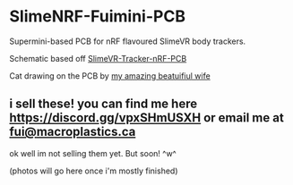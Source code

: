 # SlimeNRF-Fuimini-PCB

Supermini-based PCB for nRF flavoured SlimeVR body trackers.

Schematic based off [SlimeVR-Tracker-nRF-PCB](https://github.com/SlimeVR/SlimeVR-Tracker-nRF-PCB)

Cat drawing on the PCB by [my amazing beatuifiul wife](https://x.com/circlegirlliz)

## i sell these! you can find me here https://discord.gg/vpxSHmUSXH or email me at fui@macroplastics.ca
ok well im not selling them yet. But soon! ^w^

(photos will go here once i'm mostly finished)